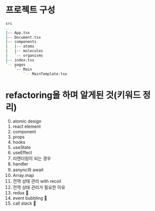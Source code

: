 # 프로젝트 구성

```bash
src
.
|-- App.tsx
|-- Document.tsx
|-- components
|   |-- atoms
|   |-- molecules
|   `-- organisms
|-- index.tsx
`-- pages
    `-- Main
        `-- MainTemplate.tsx
```

# refactoring을 하며 알게된 것(키워드 정리)

0. atomic design
1. react element
2. component
3. props
4. hooks
5. useState
6. useEffect
7. 리렌더링이 되는 경우
8. handler 
9. asnync와 await
10. Array.map
11. 전역 상태 관리 with recoil
12. 전역 상태 관리가 필요한 이유 
13. redux 📌
14. event bubbling 📌
15. call stack 📌

